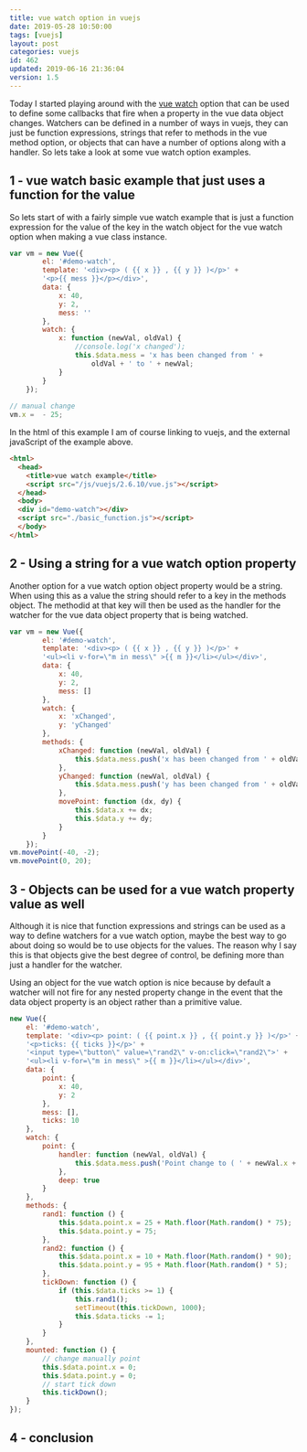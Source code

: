 ```yaml
---
title: vue watch option in vuejs
date: 2019-05-28 10:50:00
tags: [vuejs]
layout: post
categories: vuejs
id: 462
updated: 2019-06-16 21:36:04
version: 1.5
---
```


Today I started playing around with the [vue watch](https://vuejs.org/v2/guide/computed.html) option that can be used to define some callbacks that fire when a property in the vue data object changes. Watchers can be defined in a number of ways in vuejs, they can just be function expressions, strings that refer to methods in the vue method option, or objects that can have a number of options along with a handler. So lets take a look at some vue watch option examples.

<!-- more -->

## 1 - vue watch basic example that just uses a function for the value

So lets start of with a fairly simple vue watch example that is just a function expression for the value of the key in the watch object for the vue watch option when making a vue class instance.

```js
var vm = new Vue({
        el: '#demo-watch',
        template: '<div><p> ( {{ x }} , {{ y }} )</p>' +
        '<p>{{ mess }}</p></div>',
        data: {
            x: 40,
            y: 2,
            mess: ''
        },
        watch: {
            x: function (newVal, oldVal) {
                //console.log('x changed');
                this.$data.mess = 'x has been changed from ' +
                    oldVal + ' to ' + newVal;
            }
        }
    });
 
// manual change
vm.x =  - 25;
```

In the html of this example I am of course linking to vuejs, and the external javaScript of the example above.

```html
<html>
  <head>
    <title>vue watch example</title>
    <script src="/js/vuejs/2.6.10/vue.js"></script>
  </head>
  <body>
  <div id="demo-watch"></div>
  <script src="./basic_function.js"></script>
  </body>
</html>
```

## 2 - Using a string for a vue watch option property

Another option for a vue watch option object property would be a string. When using this as a value the string should refer to a key in the methods object. The methodid at that key will then be used as the handler for the watcher for the vue data object property that is being watched.

```js
var vm = new Vue({
        el: '#demo-watch',
        template: '<div><p> ( {{ x }} , {{ y }} )</p>' +
        '<ul><li v-for=\"m in mess\" >{{ m }}</li></ul></div>',
        data: {
            x: 40,
            y: 2,
            mess: []
        },
        watch: {
            x: 'xChanged',
            y: 'yChanged'
        },
        methods: {
            xChanged: function (newVal, oldVal) {
                this.$data.mess.push('x has been changed from ' + oldVal + ' to ' + newVal);
            },
            yChanged: function (newVal, oldVal) {
                this.$data.mess.push('y has been changed from ' + oldVal + ' to ' + newVal);
            },
            movePoint: function (dx, dy) {
                this.$data.x += dx;
                this.$data.y += dy;
            }
        }
    });
vm.movePoint(-40, -2);
vm.movePoint(0, 20);
```

## 3 - Objects can be used for a vue watch property value as well

Although it is nice that function expressions and strings can be used as a way to define watchers for a vue watch option, maybe the best way to go about doing so would be to use objects for the values. The reason why I say this is that objects give the best degree of control, be defining more than just a handler for the watcher.

Using an object for the vue watch option is nice because by default a watcher will not fire for any nested property change in the event that the data object property is an object rather than a primitive value.

```js
new Vue({
    el: '#demo-watch',
    template: '<div><p> point: ( {{ point.x }} , {{ point.y }} )</p>' +
    '<p>ticks: {{ ticks }}</p>' +
    '<input type=\"button\" value=\"rand2\" v-on:click=\"rand2\">' +
    '<ul><li v-for=\"m in mess\" >{{ m }}</li></ul></div>',
    data: {
        point: {
            x: 40,
            y: 2
        },
        mess: [],
        ticks: 10
    },
    watch: {
        point: {
            handler: function (newVal, oldVal) {
                this.$data.mess.push('Point change to ( ' + newVal.x + ' , ' + newVal.y + ' )');
            },
            deep: true
        }
    },
    methods: {
        rand1: function () {
            this.$data.point.x = 25 + Math.floor(Math.random() * 75);
            this.$data.point.y = 75;
        },
        rand2: function () {
            this.$data.point.x = 10 + Math.floor(Math.random() * 90);
            this.$data.point.y = 95 + Math.floor(Math.random() * 5);
        },
        tickDown: function () {
            if (this.$data.ticks >= 1) {
                this.rand1();
                setTimeout(this.tickDown, 1000);
                this.$data.ticks -= 1;
            }
        }
    },
    mounted: function () {
        // change manually point
        this.$data.point.x = 0;
        this.$data.point.y = 0;
        // start tick down
        this.tickDown();
    }
});
```

## 4 - conclusion